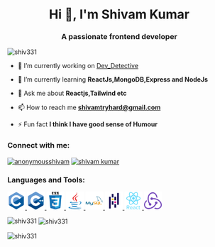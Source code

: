 <h1 align="center">Hi 👋, I'm Shivam Kumar</h1>
<h3 align="center">A passionate frontend developer</h3>

<p align="left"> <img src="https://komarev.com/ghpvc/?username=shiv331&label=Profile%20views&color=0e75b6&style=flat" alt="shiv331" /> </p>

- 🔭 I’m currently working on [Dev_Detective](https://github.com/shiv331/Dev_Detective)

- 🌱 I’m currently learning **ReactJs,MongoDB,Express and NodeJs**

- 💬 Ask me about **Reactjs,Tailwind etc**

- 📫 How to reach me **shivamtryhard@gmail.com**

- ⚡ Fun fact **I think I have good sense of Humour**

<h3 align="left">Connect with me:</h3>
<p align="left">
<a href="https://twitter.com/anonymousshivam" target="blank"><img align="center" src="https://raw.githubusercontent.com/rahuldkjain/github-profile-readme-generator/master/src/images/icons/Social/twitter.svg" alt="anonymousshivam" height="30" width="40" /></a>
<a href="https://linkedin.com/in/shivam kumar" target="blank"><img align="center" src="https://raw.githubusercontent.com/rahuldkjain/github-profile-readme-generator/master/src/images/icons/Social/linked-in-alt.svg" alt="shivam kumar" height="30" width="40" /></a>
</p>

<h3 align="left">Languages and Tools:</h3>
<p align="left"> <a href="https://www.cprogramming.com/" target="_blank" rel="noreferrer"> <img src="https://raw.githubusercontent.com/devicons/devicon/master/icons/c/c-original.svg" alt="c" width="40" height="40"/> </a> <a href="https://www.w3schools.com/cpp/" target="_blank" rel="noreferrer"> <img src="https://raw.githubusercontent.com/devicons/devicon/master/icons/cplusplus/cplusplus-original.svg" alt="cplusplus" width="40" height="40"/> </a> <a href="https://www.w3schools.com/css/" target="_blank" rel="noreferrer"> <img src="https://raw.githubusercontent.com/devicons/devicon/master/icons/css3/css3-original-wordmark.svg" alt="css3" width="40" height="40"/> </a> <a href="https://www.java.com" target="_blank" rel="noreferrer"> <img src="https://raw.githubusercontent.com/devicons/devicon/master/icons/java/java-original.svg" alt="java" width="40" height="40"/> </a> <a href="https://www.mysql.com/" target="_blank" rel="noreferrer"> <img src="https://raw.githubusercontent.com/devicons/devicon/master/icons/mysql/mysql-original-wordmark.svg" alt="mysql" width="40" height="40"/> </a> <a href="https://pandas.pydata.org/" target="_blank" rel="noreferrer"> <img src="https://raw.githubusercontent.com/devicons/devicon/2ae2a900d2f041da66e950e4d48052658d850630/icons/pandas/pandas-original.svg" alt="pandas" width="40" height="40"/> </a> <a href="https://reactjs.org/" target="_blank" rel="noreferrer"> <img src="https://raw.githubusercontent.com/devicons/devicon/master/icons/react/react-original-wordmark.svg" alt="react" width="40" height="40"/> </a> <a href="https://redux.js.org" target="_blank" rel="noreferrer"> <img src="https://raw.githubusercontent.com/devicons/devicon/master/icons/redux/redux-original.svg" alt="redux" width="40" height="40"/> </a> </p>

<p><img align="left" src="https://github-readme-stats.vercel.app/api/top-langs?username=shiv331&show_icons=true&locale=en&layout=compact" alt="shiv331" /></p>

<p>&nbsp;<img align="center" src="https://github-readme-stats.vercel.app/api?username=shiv331&show_icons=true&locale=en" alt="shiv331" /></p>

<p><img align="center" src="https://github-readme-streak-stats.herokuapp.com/?user=shiv331&" alt="shiv331" /></p>
